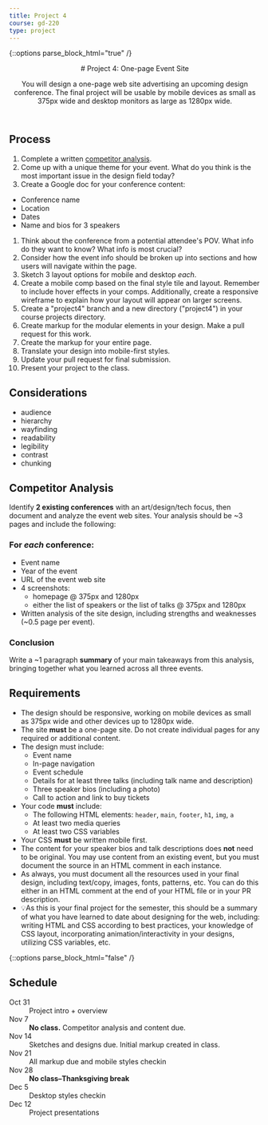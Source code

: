 ```yaml
---
title: Project 4
course: gd-220
type: project
---
```


{::options parse_block_html="true" /}

<header>
# Project 4: One-page Event Site

You will design a one-page web site advertising an upcoming design conference. The final project will be usable by mobile devices as small as 375px wide and desktop monitors as large as 1280px wide.
</header>

<section>

## Process
1. Complete a written [competitor analysis](#competitor-analysis).
1. Come up with a unique theme for your event. What do you think is the most important issue in the design field today?
1. Create a Google doc for your conference content:
  - Conference name
  - Location
  - Dates
  - Name and bios for 3 speakers
1. Think about the conference from a potential attendee's POV. What info do they want to know? What info is most crucial?
1. Consider how the event info should be broken up into sections and how users will navigate within the page.
1. Sketch 3 layout options for mobile and desktop _each_.
1. Create a mobile comp based on the final style tile and layout. Remember to include hover effects in your comps. Additionally, create a responsive wireframe to explain how your layout will appear on larger screens.
1. Create a "project4" branch and a new directory ("project4") in your course projects directory.
1. Create markup for the modular elements in your design. Make a pull request for this work.
1. Create the markup for your entire page.
1. Translate your design into mobile-first styles.
1. Update your pull request for final submission.
1. Present your project to the class.

## Considerations
- audience
- hierarchy
- wayfinding
- readability
- legibility
- contrast
- chunking

## Competitor Analysis
Identify **2 existing conferences** with an art/design/tech focus, then document and analyze the event web sites. Your analysis should be ~3 pages and include the following:

### For _each_ conference:
  - Event name
  - Year of the event
  - URL of the event web site
  - 4 screenshots:
    - homepage @ 375px and 1280px
    - either the list of speakers or the list of talks @ 375px and 1280px
  - Written analysis of the site design, including strengths and weaknesses (~0.5 page per event).


### Conclusion
Write a ~1 paragraph **summary** of your main takeaways from this analysis, bringing together what you learned across all three events.

## Requirements
- The design should be responsive, working on mobile devices as small as 375px wide and other devices up to 1280px wide.
- The site **must** be a one-page site. Do not create individual pages for any required or additional content.
- The design must include:
  - Event name
  - In-page navigation
  - Event schedule
  - Details for at least three talks (including talk name and description)
  - Three speaker bios (including a photo)
  - Call to action and link to buy tickets
- Your code **must** include:
  - The following HTML elements: `header`, `main`, `footer`, `h1`, `img`, `a`
  - At least two media queries
  - At least two CSS variables
- Your CSS **must** be written mobile first.
- The content for your speaker bios and talk descriptions does **not** need to be original. You may use content from an existing event, but you must document the source in an HTML comment in each instance.
- As always, you must document all the resources used in your final design, including text/copy, images, fonts, patterns, etc. You can do this either in an HTML comment at the end of your HTML file or in your PR description.
- 💡As this is your final project for the semester, this should be a summary of what you have learned to date about designing for the web, including: writing HTML and CSS according to best practices, your knowledge of CSS layout, incorporating animation/interactivity in your designs, utilizing CSS variables, etc.


</section>

{::options parse_block_html="false" /}

<aside>

<h2>Schedule</h2>

<dl>
  <dt>Oct 31</dt>
  <dd>Project intro + overview</dd>
  <dt>Nov 7</dt>
  <dd><strong>No class.</strong> Competitor analysis and content due.</dd>
  <dt>Nov 14</dt>
  <dd>Sketches and designs due. Initial markup created in class.</dd>
  <dt>Nov 21</dt>
  <dd>All markup due and mobile styles checkin</dd>
  <dt>Nov 28</dt>
  <dd><strong>No class&ndash;Thanksgiving break</strong></dd>
  <dt>Dec 5</dt>
  <dd>Desktop styles checkin</dd>
  <dt>Dec 12</dt>
  <dd>Project presentations</dd>
</dl>

</aside>
